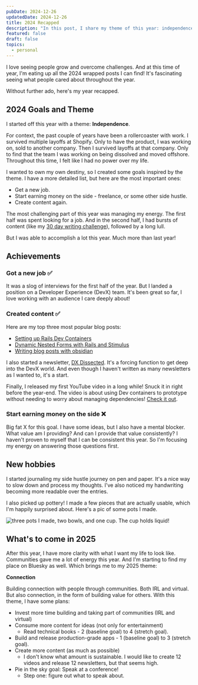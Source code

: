 ```yaml
---
pubDate: 2024-12-26
updatedDate: 2024-12-26
title: 2024 Recapped
description: "In this post, I share my theme of this year: independence, how I tracked against my goals, and future plans."
featured: false
draft: false
topics:
  - personal
---
```

I love seeing people grow and overcome challenges. And at this time of year, I'm eating up all the 2024 wrapped posts I can find! It's fascinating seeing what people cared about throughout the year.

Without further ado, here's my year recapped.

## 2024 Goals and Theme

I started off this year with a theme: **Independence**.

For context, the past couple of years have been a rollercoaster with work. I survived multiple layoffs at Shopify. Only to have the product, I was working on, sold to another company. Then I survived layoffs at that company. Only to find that the team I was working on being dissolved and moved offshore. Throughout this time, I felt like I had no power over my life.

I wanted to own my own destiny, so I created some goals inspired by the theme. I have a more detailed list, but here are the most important ones:

- Get a new job.
- Start earning money on the side - freelance, or some other side hustle.
- Create content again.

The most challenging part of this year was managing my energy. The first half was spent looking for a job. And in the second half, I had bursts of content (like my [30 day writing challenge](https://jonathanyeong.com/30-days-of-posts/)), followed by a long lull.

But I was able to accomplish a lot this year. Much more than last year!
## Achievements

### Got a new job ✅

It was a slog of interviews for the first half of the year. But I landed a position on a Developer Experience (DevX) team. It's been great so far, I love working with an audience I care deeply about!

### Created content ✅

Here are my top three most popular blog posts:

- [Setting up Rails Dev Containers](https://jonathanyeong.com/setting-up-rails-dev-containers/)
- [Dynamic Nested Forms with Rails and Stimulus](https://jonathanyeong.com/rails-stimulus-dynamic-nested-form/)
- [Writing blog posts with obsidian](https://jonathanyeong.com/writing-blog-posts-with-obsidian/)

I also started a newsletter, [DX Dissected](https://dxdissected.com/). It's a forcing function to get deep into the DevX world. And even though I haven't written as many newsletters as I wanted to, it's a start.

Finally, I released my first YouTube video in a long while! Snuck it in right before the year-end. The video is about using Dev containers to prototype without needing to worry about managing dependencies! [Check it out](https://www.youtube.com/watch?v=6ILSqh0lnYk).

### Start earning money on the side ❌

Big fat X for this goal. I have some ideas, but I also have a mental blocker. What value am I providing? And can I provide that value consistently? I haven't proven to myself that I can be consistent this year. So I'm focusing my energy on answering those questions first.

## New hobbies

I started journaling my side hustle journey on pen and paper. It's a nice way to slow down and process my thoughts. I've also noticed my handwriting becoming more readable over the entries.

I also picked up pottery! I made a few pieces that are actually usable, which I'm happily surprised about. Here's a pic of some pots I made.

![three pots I made, two bowls, and one cup. The cup holds liquid!](https://res.cloudinary.com/jonathan-yeong/image/upload/v1735224180/unsigned_obsidian_uploads/qoaqnxirojwkk8pxax2m.jpg)

## What's to come in 2025

After this year, I have more clarity with what I want my life to look like. Communities gave me a lot of energy this year. And I'm starting to find my place on Bluesky as well. Which brings me to my 2025 theme:

**Connection**

Building connection with people through communities. Both IRL and virtual. But also connection, in the form of building value for others. With this theme, I have some plans:

- Invest more time building and taking part of communities (IRL and virtual)
- Consume more content for ideas (not only for entertainment)
	- Read technical books - 2 (baseline goal) to 4 (stretch goal).
- Build and release production-grade apps - 1 (baseline goal) to 3 (stretch goal).
- Create more content (as much as possible)
	- I don't know what amount is sustainable. I would like to create 12 videos and release 12 newsletters, but that seems high.
- Pie in the sky goal: Speak at a conference!
	- Step one: figure out what to speak about.